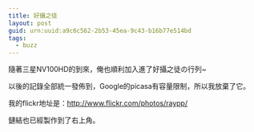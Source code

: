 ```yaml
---
title: 好攝之徒
layout: post
guid: urn:uuid:a9c6c562-2b53-45ea-9c43-b16b77e514bd
tags:
  - buzz
---
```


隨著三星NV100HD的到來，俺也順利加入進了好攝之徒の行列~

以後的記錄全部統一發佈到，Google的picasa有容量限制，所以我放棄了它。

我的flickr地址是：http://www.flickr.com/photos/raypp/

鏈結也已經製作到了右上角。
